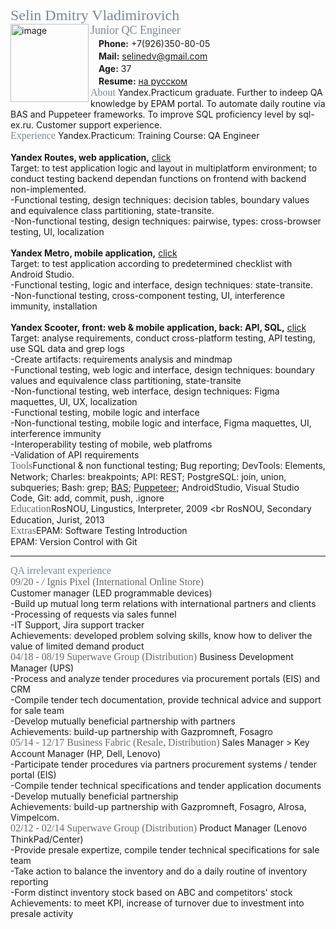 <font size="5" color="778899" face="Trebuchet MS"> Selin Dmitry Vladimirovich </font> <br clear="side"/>
<img src="\images\smallphoto.jpg" align="left" alt="image" width="125"/>
<cut/>
<font size="4" color="778899" face="Trebuchet MS">Junior QC Engineer</font><br clear="">
ㅤ**Phone:** +7(926)350-80-05 <br>
ㅤ**Mail:** selinedv@gmail.com <br>
ㅤ**Age:** 37 <br clear="">
ㅤ**Resume:** [на русском](https://github.com/Selinedv/selinedv.github.io/raw/main/Selin_CV_v9.pdf "Click to load")<br> 
<font size="3" color="778899" face="Trebuchet MS">About</font>
Yandex.Practicum graduate. Further to indeep QA knowledge by EPAM portal. To automate daily routine via BAS and Puppeteer frameworks. To improve SQL proficiency level by sql-ex.ru. Customer support experience.
 <br/>
<font size="3" color="778899" face="Trebuchet MS">Experience</font>
Yandex.Practicum: Training Course: QA Engineer <br>
<br>__Yandex Routes, web application,__ [click](https://github.com/Selinedv/selinedv.github.io/blob/main/Yandex.Routes.Checklist_Cases.xlsx) <br> 
Target: to test application logic and layout in multiplatform environment; to conduct testing backend dependan functions on frontend with backend non-implemented.<br> 
-Functional testing, design techniques: decision tables, boundary values and equivalence class partitioning, state-transite.<br>
-Non-functional testing, design techniques: pairwise, types: cross-browser testing, UI, localization<br >
<br>__Yandex Metro, mobile application,__ [click](https://github.com/Selinedv/selinedv.github.io/blob/main/Yandex.Prilavok_Yandex.Metro_mobile.xlsx)<br>
Target: to test application according to predetermined checklist with Android Studio.<br> 
-Functional testing, logic and interface, design techniques: state-transite.<br>
-Non-functional testing, cross-component testing, UI, interference immunity, installation <br>
<br>__Yandex Scooter, front: web & mobile application, back: API, SQL,__ [click](https://github.com/Selinedv/selinedv.github.io/blob/main/Yandex.Taxi.%20Mindmap_checklist_Cases.xlsx)<br>
Target: analyse requirements, conduct cross-platform testing, API testing, use SQL data and grep logs <br>
-Create artifacts: requirements analysis and mindmap<br>
-Functional testing, web logic and interface, design techniques: boundary values and equivalence class partitioning, state-transite<br>
-Non-functional testing, web interface, design techniques: Figma maquettes, UI, UX, localization <br>
-Functional testing, mobile logic and interface<br>
-Non-functional testing, mobile logic and interface, Figma maquettes, UI, interference immunity <br>
-Interoperability testing of mobile, web platfroms <br>
-Validation of API requirements
<br>
<font size="3" color="696969" face="Trebuchet MS">Tools</font>Functional & non functional testing; Bug reporting; DevTools: Elements, Network; Charles: breakpoints; API: REST; PostgreSQL: join, union, subqueries; Bash: grep; [BAS](https://youtu.be/4l94BWbky_o "Click for Youtube. Details are in summary; rec for 1,25 speed"); [Puppeteer](https://youtu.be/hSY4BcvlmOI "Click for Youtube. Auto-update a CV on hh website; antibot capture is workarounded"); AndroidStudio, Visual Studio Code, Git: add, commit, push, .ignore<br>
<font size="3" color="696969" face="Trebuchet MS">Education</font>RosNOU, Lingustics, Interpreter, 2009 <br RosNOU, Secondary Education, Jurist, 2013<br>
<font size="3" color="696969" face="Trebuchet MS">Extras</font>EPAM: Software Testing Introduction <br> EPAM: Version Control with Git <br>

***

<font size="3" color="778899" face="Trebuchet MS">QA irrelevant experience</font><br><font size="3" color="696969" face="Trebuchet MS">09/20 - _/_ Ignis Pixel (International Online Store)</font><br>
Customer manager (LED programmable devices)<br> 
-Build up mutual long term relations with international partners and clients<br> 
-Processing of requests via sales funnel<br>
-IT Support, Jira support tracker<br>
Achievements: developed problem solving skills, know how to deliver the value of limited demand product<br>
<font size="3" color="696969" face="Trebuchet MS">04/18 - 08/19 Superwave Group (Distribution)</font>
Business Development Manager (UPS)<br>
-Process and analyze tender procedures via procurement portals (EIS) and CRM <br>
-Compile tender tech documentation, provide technical advice and support for sale team <br>
-Develop mutually beneficial partnership with partners<br>
Achievements: build-up partnership with Gazpromneft, Fosagro<br>
<font size="3" color="696969" face="Trebuchet MS">05/14 - 12/17 Business Fabric (Resale, Distribution)</font>
Sales Manager > Key Account Manager (HP, Dell, Lenovo)<br>
-Participate tender prоcedures via partners procurement systems / tender portal (EIS) <br>
-Compile tender technical specifications and tender application documents<br>
-Develop mutually beneficial partnership<br>
Achievements: build-up partnership with Gazpromneft, Fosagro, Alrosa, Vimpelcom.<br>
<font size="3" color="696969" face="Trebuchet MS">02/12 - 02/14 Superwave Group (Distribution)</font>
Product Manager (Lenovo ThinkPad/Center)<br>
-Provide presale expertize, compile tender technical specifications for sale team <br>
-Take action to balance the inventory and do a daily routine of inventory reporting <br>
-Form distinct inventory stock based on ABC and competitors' stock <br>
Achievements: to meet KPI, increase of turnover due to investment into presale activity
